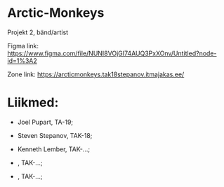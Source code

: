# Arctic-Monkeys
Projekt 2, bänd/artist

Figma link: https://www.figma.com/file/NUNI8VOjGI74AUQ3PxXOnv/Untitled?node-id=1%3A2

Zone link: https://arcticmonkeys.tak18stepanov.itmajakas.ee/

# Liikmed:

* Joel Pupart, TA-19;

* Steven Stepanov, TAK-18;

* Kenneth Lember, TAK-...;

* , TAK-...;

* , TAK-...;
